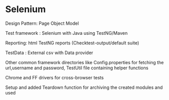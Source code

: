 # Selenium

Design Pattern: Page Object Model

Test framework : Selenium with Java using TestNG/Maven

Reporting: html TestNG reports (Checktest-output/default suite)

TestData : External csv with Data provider 

Other common framework directories like Config.properties for fetching the url,username and password, 
TestUtil file containing helper functions

Chrome and FF drivers for cross-browser tests 

Setup and added Teardown function for archiving the created modules and used